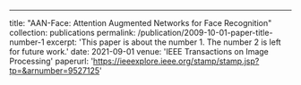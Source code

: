 ---
title: "AAN-Face: Attention Augmented Networks for Face Recognition"
collection: publications
permalink: /publication/2009-10-01-paper-title-number-1
excerpt: 'This paper is about the number 1. The number 2 is left for future work.'
date: 2021-09-01
venue: 'IEEE Transactions on Image Processing'
paperurl: 'https://ieeexplore.ieee.org/stamp/stamp.jsp?tp=&arnumber=9527125'
